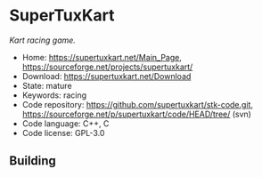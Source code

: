 # SuperTuxKart

_Kart racing game._

- Home: https://supertuxkart.net/Main_Page, https://sourceforge.net/projects/supertuxkart/
- Download: https://supertuxkart.net/Download
- State: mature
- Keywords: racing
- Code repository: https://github.com/supertuxkart/stk-code.git, https://sourceforge.net/p/supertuxkart/code/HEAD/tree/ (svn)
- Code language: C++, C
- Code license: GPL-3.0

## Building

